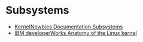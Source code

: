 # Subsystems


- [KernelNewbies Documentation Subsystems](http://kernelnewbies.org/Documentation/Subsystems)
- [IBM developerWorks Anatomy of the Linux kernel](https://www.ibm.com/developerworks/library/l-linux-kernel/)